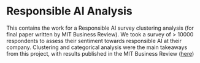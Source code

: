 # Responsible AI Analysis
This contains the work for a Responsible AI survey clustering analysis (for final paper written by MIT Business Review).
We took a survey of > 10000 respondents to assess their sentiment towards responsible AI at their company.
Clustering and categorical analysis were the main takeaways from this project, with results published in the MIT Business Review ([here](https://sloanreview.mit.edu/projects/building-robust-rai-programs-as-third-party-ai-tools-proliferate/))
